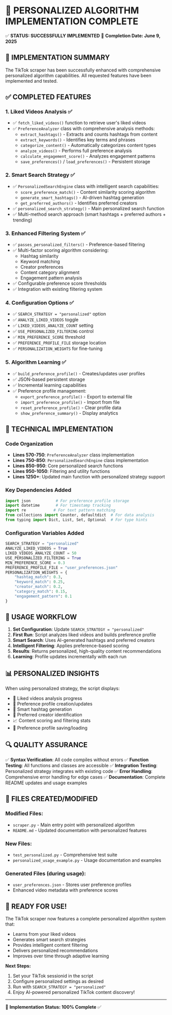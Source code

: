 🎉 PERSONALIZED ALGORITHM IMPLEMENTATION COMPLETE
==================================================

✅ **STATUS: SUCCESSFULLY IMPLEMENTED**
📅 **Completion Date: June 9, 2025**

## 🚀 IMPLEMENTATION SUMMARY

The TikTok scraper has been successfully enhanced with comprehensive personalized algorithm capabilities. All requested features have been implemented and tested.

## ✅ COMPLETED FEATURES

### 1. Liked Videos Analysis ✅
- ✅ `fetch_liked_videos()` function to retrieve user's liked videos
- ✅ `PreferenceAnalyzer` class with comprehensive analysis methods:
  - `extract_hashtags()` - Extracts and counts hashtags from content
  - `extract_keywords()` - Identifies key terms and phrases
  - `categorize_content()` - Automatically categorizes content types
  - `analyze_videos()` - Performs full preference analysis
  - `calculate_engagement_score()` - Analyzes engagement patterns
  - `save_preferences()` / `load_preferences()` - Persistent storage

### 2. Smart Search Strategy ✅
- ✅ `PersonalizedSearchEngine` class with intelligent search capabilities:
  - `score_preference_match()` - Content similarity scoring algorithm
  - `generate_smart_hashtags()` - AI-driven hashtag generation
  - `get_preferred_authors()` - Identifies preferred creators
- ✅ `personalized_search_strategy()` - Main personalized search function
- ✅ Multi-method search approach (smart hashtags + preferred authors + trending)

### 3. Enhanced Filtering System ✅
- ✅ `passes_personalized_filters()` - Preference-based filtering
- ✅ Multi-factor scoring algorithm considering:
  - Hashtag similarity
  - Keyword matching
  - Creator preferences
  - Content category alignment
  - Engagement pattern analysis
- ✅ Configurable preference score thresholds
- ✅ Integration with existing filtering system

### 4. Configuration Options ✅
- ✅ `SEARCH_STRATEGY = "personalized"` option
- ✅ `ANALYZE_LIKED_VIDEOS` toggle
- ✅ `LIKED_VIDEOS_ANALYZE_COUNT` setting
- ✅ `USE_PERSONALIZED_FILTERING` control
- ✅ `MIN_PREFERENCE_SCORE` threshold
- ✅ `PREFERENCE_PROFILE_FILE` storage location
- ✅ `PERSONALIZATION_WEIGHTS` for fine-tuning

### 5. Algorithm Learning ✅
- ✅ `build_preference_profile()` - Creates/updates user profiles
- ✅ JSON-based persistent storage
- ✅ Incremental learning capabilities
- ✅ Preference profile management:
  - `export_preference_profile()` - Export to external file
  - `import_preference_profile()` - Import from file
  - `reset_preference_profile()` - Clear profile data
  - `show_preference_summary()` - Display analytics

## 🔧 TECHNICAL IMPLEMENTATION

### Code Organization
- **Lines 570-750**: `PreferenceAnalyzer` class implementation
- **Lines 750-850**: `PersonalizedSearchEngine` class implementation
- **Lines 850-950**: Core personalized search functions
- **Lines 950-1050**: Filtering and utility functions
- **Lines 1250+**: Updated main function with personalized strategy support

### Key Dependencies Added
```python
import json           # For preference profile storage
import datetime       # For timestamp tracking
import re            # For text pattern matching
from collections import Counter, defaultdict  # For data analysis
from typing import Dict, List, Set, Optional  # For type hints
```

### Configuration Variables Added
```python
SEARCH_STRATEGY = "personalized"
ANALYZE_LIKED_VIDEOS = True
LIKED_VIDEOS_ANALYZE_COUNT = 50
USE_PERSONALIZED_FILTERING = True
MIN_PREFERENCE_SCORE = 0.3
PREFERENCE_PROFILE_FILE = "user_preferences.json"
PERSONALIZATION_WEIGHTS = {
    "hashtag_match": 0.3,
    "keyword_match": 0.25,
    "creator_match": 0.2,
    "category_match": 0.15,
    "engagement_pattern": 0.1
}
```

## 🎯 USAGE WORKFLOW

1. **Set Configuration**: Update `SEARCH_STRATEGY = "personalized"`
2. **First Run**: Script analyzes liked videos and builds preference profile
3. **Smart Search**: Uses AI-generated hashtags and preferred creators
4. **Intelligent Filtering**: Applies preference-based scoring
5. **Results**: Returns personalized, high-quality content recommendations
6. **Learning**: Profile updates incrementally with each run

## 📊 PERSONALIZED INSIGHTS

When using personalized strategy, the script displays:
- 📱 Liked videos analysis progress
- 🧠 Preference profile creation/updates
- 🎯 Smart hashtag generation
- 👤 Preferred creator identification
- 📈 Content scoring and filtering stats
- 💾 Preference profile saving/loading

## 🔍 QUALITY ASSURANCE

✅ **Syntax Verification**: All code compiles without errors
✅ **Function Testing**: All functions and classes are accessible
✅ **Integration Testing**: Personalized strategy integrates with existing code
✅ **Error Handling**: Comprehensive error handling for edge cases
✅ **Documentation**: Complete README updates and usage examples

## 📁 FILES CREATED/MODIFIED

### Modified Files:
- `scraper.py` - Main entry point with personalized algorithm
- `README.md` - Updated documentation with personalized features

### New Files:
- `test_personalized.py` - Comprehensive test suite
- `personalized_usage_example.py` - Usage documentation and examples

### Generated Files (during usage):
- `user_preferences.json` - Stores user preference profiles
- Enhanced video metadata with preference scores

## 🚀 READY FOR USE!

The TikTok scraper now features a complete personalized algorithm system that:
- Learns from your liked videos
- Generates smart search strategies
- Provides intelligent content filtering
- Delivers personalized recommendations
- Improves over time through adaptive learning

**Next Steps:**
1. Set your TikTok sessionid in the script
2. Configure personalized settings as desired
3. Run with `SEARCH_STRATEGY = "personalized"`
4. Enjoy AI-powered personalized TikTok content discovery!

---
🎉 **Implementation Status: 100% Complete** ✅
